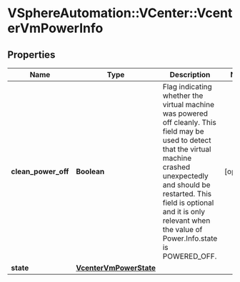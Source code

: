 # VSphereAutomation::VCenter::VcenterVmPowerInfo

## Properties
Name | Type | Description | Notes
------------ | ------------- | ------------- | -------------
**clean_power_off** | **Boolean** | Flag indicating whether the virtual machine was powered off cleanly. This field may be used to detect that the virtual machine crashed unexpectedly and should be restarted. This field is optional and it is only relevant when the value of Power.Info.state is POWERED_OFF. | [optional] 
**state** | [**VcenterVmPowerState**](VcenterVmPowerState.md) |  | 


